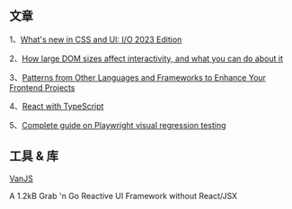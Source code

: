 ## 文章
1、[What's new in CSS and UI: I/O 2023 Edition](https://developer.chrome.com/blog/whats-new-css-ui-2023/)

2、[How large DOM sizes affect interactivity, and what you can do about it](https://web.dev/dom-size-and-interactivity/)

3、[Patterns from Other Languages and Frameworks to Enhance Your Frontend Projects](https://hackernoon.com/patterns-from-other-languages-and-frameworks-to-enhance-your-frontend-projects)

4、[React with TypeScript](https://www.totaltypescript.com/tutorials/react-with-typescript)

5、[Complete guide on Playwright visual regression testing](https://lost-pixel.com/blog/post/playwright-visual-regression-testing)

## 工具 & 库

[VanJS](https://vanjs.org/)

A 1.2kB Grab 'n Go Reactive UI Framework without React/JSX
